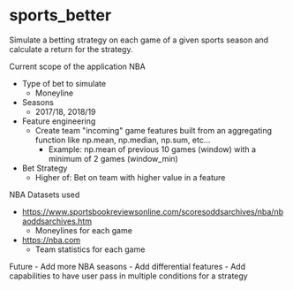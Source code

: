 # sports_better
Simulate a betting strategy on each game of a given sports season and calculate a return for the strategy.

Current scope of the application
NBA
- Type of bet to simulate
	- Moneyline
- Seasons
	- 2017/18, 2018/19
- Feature engineering
	- Create team "incoming" game features built from an aggregating function like np.mean, np.median, np.sum, etc...
		- Example: np.mean of previous 10 games (window) with a minimum of 2 games (window_min)
- Bet Strategy
	- Higher of: Bet on team with higher value in a feature
		

NBA Datasets used
- https://www.sportsbookreviewsonline.com/scoresoddsarchives/nba/nbaoddsarchives.htm
	- Moneylines for each game
- https://nba.com
	- Team statistics for each game


Future
	- Add more NBA seasons
	- Add differential features
	- Add capabilities to have user pass in multiple conditions for a strategy
	
	